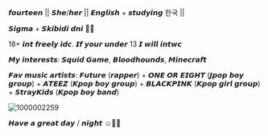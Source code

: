 𝙛𝙤𝙪𝙧𝙩𝙚𝙚𝙣 || 𝙎𝙝𝙚/𝙝𝙚𝙧 || 𝙀𝙣𝙜𝙡𝙞𝙨𝙝 + 𝙨𝙩𝙪𝙙𝙮𝙞𝙣𝙜 한국 ||

𝙎𝙞𝙜𝙢𝙖 + 𝙎𝙠𝙞𝙗𝙞𝙙𝙞 𝙙𝙣𝙞 🙏🏼

18+ 𝙞𝙣𝙩 𝙛𝙧𝙚𝙚𝙡𝙮 𝙞𝙙𝙘. 𝙄𝙛 𝙮𝙤𝙪𝙧 𝙪𝙣𝙙𝙚𝙧 13 𝙄 𝙬𝙞𝙡𝙡 𝙞𝙣𝙩𝙬𝙘

𝙈𝙮 𝙞𝙣𝙩𝙚𝙧𝙚𝙨𝙩𝙨: 𝙎𝙦𝙪𝙞𝙙 𝙂𝙖𝙢𝙚, 𝘽𝙡𝙤𝙤𝙙𝙝𝙤𝙪𝙣𝙙𝙨, 𝙈𝙞𝙣𝙚𝙘𝙧𝙖𝙛𝙩

𝙁𝙖𝙫 𝙢𝙪𝙨𝙞𝙘 𝙖𝙧𝙩𝙞𝙨𝙩𝙨: 𝙁𝙪𝙩𝙪𝙧𝙚 (𝙧𝙖𝙥𝙥𝙚𝙧) + 𝙊𝙉𝙀 𝙊𝙍 𝙀𝙄𝙂𝙃𝙏 (𝙅𝙥𝙤𝙥 𝙗𝙤𝙮 𝙜𝙧𝙤𝙪𝙥) + 𝘼𝙏𝙀𝙀𝙕 (𝙆𝙥𝙤𝙥 𝙗𝙤𝙮 𝙜𝙧𝙤𝙪𝙥) + 𝘽𝙇𝘼𝘾𝙆𝙋𝙄𝙉𝙆 (𝙆𝙥𝙤𝙥 𝙜𝙞𝙧𝙡 𝙜𝙧𝙤𝙪𝙥) + 𝙎𝙩𝙧𝙖𝙮𝙆𝙞𝙙𝙨 (𝙆𝙥𝙤𝙥 𝙗𝙤𝙮 𝙗𝙖𝙣𝙙)



![1000002259](https://github.com/user-attachments/assets/6730659d-f624-4066-8ff8-ef1c277620ac)

𝙃𝙖𝙫𝙚 𝙖 𝙜𝙧𝙚𝙖𝙩 𝙙𝙖𝙮 / 𝙣𝙞𝙜𝙝𝙩 ☺️🤙🏼
